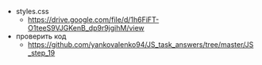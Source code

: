 - styles.css
	- https://drive.google.com/file/d/1h6FiFT-O1teeS9VJGKenB_dp9r9jgihM/view
- проверить код
	- https://github.com/yankovalenko94/JS_task_answers/tree/master/JS_step_19

